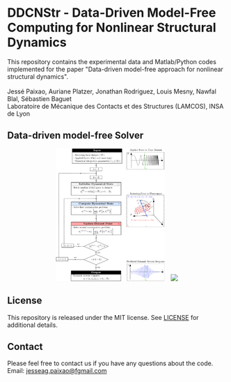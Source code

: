 # DDCNStr - Data-Driven Model-Free Computing for Nonlinear Structural Dynamics

This repository contains the experimental data and Matlab/Python codes implemented for the paper "Data-driven model-free approach for nonlinear
structural dynamics". 
\
\
Jessé Paixao, Auriane Platzer, Jonathan Rodriguez, Louis Mesny, Nawfal Blal, Sébastien Baguet \
Laboratoire de Mécanique des Contacts et des Structures (LAMCOS), INSA de Lyon


## Data-driven model-free Solver
<p align="center">
  <img src="figures/general_dd_diagram.pdf" width="250"/>  &ensp;        <img src="figures/exp_setup_scheme.png" width="420"/> 
</p>

## License
This repository is released under the MIT license. See [LICENSE](LICENSE) for additional details.

## Contact
Please feel free to contact us if you have any questions about the code. <br>
Email: jesseag.paixao@fgmail.com
